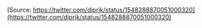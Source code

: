 [Source: https://twitter.com/diprjk/status/1548288870051000320](https://twitter.com/diprjk/status/1548288870051000320)